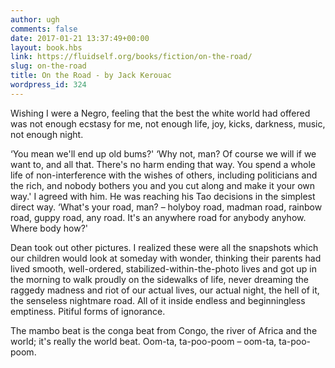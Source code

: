 ```yaml
---
author: ugh
comments: false
date: 2017-01-21 13:37:49+00:00
layout: book.hbs
link: https://fluidself.org/books/fiction/on-the-road/
slug: on-the-road
title: On the Road - by Jack Kerouac
wordpress_id: 324
---
```


Wishing I were a Negro, feeling that the best the white world had offered was not enough ecstasy for me, not enough life, joy, kicks, darkness, music, not enough night.

‘You mean we'll end up old bums?' ‘Why not, man? Of course we will if we want to, and all that. There's no harm ending that way. You spend a whole life of non-interference with the wishes of others, including politicians and the rich, and nobody bothers you and you cut along and make it your own way.' I agreed with him. He was reaching his Tao decisions in the simplest direct way. ‘What's your road, man? – holyboy road, madman road, rainbow road, guppy road, any road. It's an anywhere road for anybody anyhow. Where body how?'

Dean took out other pictures. I realized these were all the snapshots which our children would look at someday with wonder, thinking their parents had lived smooth, well-ordered, stabilized-within-the-photo lives and got up in the morning to walk proudly on the sidewalks of life, never dreaming the raggedy madness and riot of our actual lives, our actual night, the hell of it, the senseless nightmare road. All of it inside endless and beginningless emptiness. Pitiful forms of ignorance.

The mambo beat is the conga beat from Congo, the river of Africa and the world; it's really the world beat. Oom-ta, ta-poo-poom – oom-ta, ta-poo-poom.
